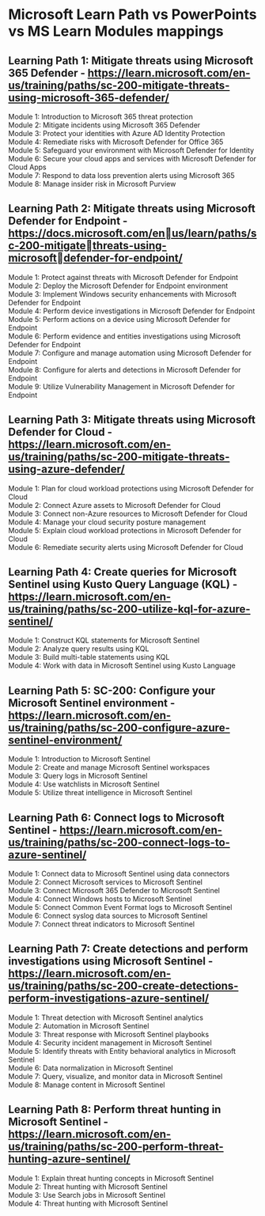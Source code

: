 # Microsoft Learn Path vs PowerPoints vs MS Learn Modules mappings

## Learning Path 1: Mitigate threats using Microsoft 365 Defender - https://learn.microsoft.com/en-us/training/paths/sc-200-mitigate-threats-using-microsoft-365-defender/

Module 1: Introduction to Microsoft 365 threat protection <br>
Module 2: Mitigate incidents using Microsoft 365 Defender <br>
Module 3: Protect your identities with Azure AD Identity Protection <br>
Module 4: Remediate risks with Microsoft Defender for Office 365 <br>
Module 5: Safeguard your environment with Microsoft Defender for Identity <br>
 Module 6: Secure your cloud apps and services with Microsoft Defender for Cloud Apps <br>
Module 7: Respond to data loss prevention alerts using Microsoft 365 <br>
Module 8: Manage insider risk in Microsoft Purview <br>

## Learning Path 2: Mitigate threats using Microsoft Defender for Endpoint - https://docs.microsoft.com/enus/learn/paths/sc-200-mitigatethreats-using-microsoftdefender-for-endpoint/

Module 1: Protect against threats with Microsoft Defender for Endpoint <br>
Module 2: Deploy the Microsoft Defender for Endpoint environment <br>
Module 3: Implement Windows security enhancements with Microsoft Defender for Endpoint <br>
Module 4: Perform device investigations in Microsoft Defender for Endpoint <br>
Module 5: Perform actions on a device using Microsoft Defender for Endpoint <br>
Module 6: Perform evidence and entities investigations using Microsoft Defender for Endpoint <br>
Module 7: Configure and manage automation using Microsoft Defender for Endpoint <br>
Module 8: Configure for alerts and detections in Microsoft Defender for Endpoint <br>
Module 9: Utilize Vulnerability Management in Microsoft Defender for Endpoint <br>

## Learning Path 3: Mitigate threats using Microsoft Defender for Cloud - https://learn.microsoft.com/en-us/training/paths/sc-200-mitigate-threats-using-azure-defender/

Module 1: Plan for cloud workload protections using Microsoft Defender for Cloud <br>
Module 2: Connect Azure assets to Microsoft Defender for Cloud <br>
Module 3: Connect non-Azure resources to Microsoft Defender for Cloud <br>
Module 4: Manage your cloud security posture management <br>
Module 5: Explain cloud workload protections in Microsoft Defender for Cloud <br>
Module 6: Remediate security alerts using Microsoft Defender for Cloud <br>

## Learning Path 4: Create queries for Microsoft Sentinel using Kusto Query Language (KQL) - https://learn.microsoft.com/en-us/training/paths/sc-200-utilize-kql-for-azure-sentinel/

Module 1: Construct KQL statements for Microsoft Sentinel <br>
Module 2: Analyze query results using KQL <br>
Module 3: Build multi-table statements using KQL <br>
Module 4: Work with data in Microsoft Sentinel using Kusto Language <br>

## Learning Path 5: SC-200: Configure your Microsoft Sentinel environment -https://learn.microsoft.com/en-us/training/paths/sc-200-configure-azure-sentinel-environment/

Module 1: Introduction to Microsoft Sentinel <br>
Module 2: Create and manage Microsoft Sentinel workspaces <br>
Module 3: Query logs in Microsoft Sentinel <br>
Module 4: Use watchlists in Microsoft Sentinel <br>
Module 5: Utilize threat intelligence in Microsoft Sentinel <br>

## Learning Path 6: Connect logs to Microsoft Sentinel - https://learn.microsoft.com/en-us/training/paths/sc-200-connect-logs-to-azure-sentinel/

Module 1: Connect data to Microsoft Sentinel using data connectors <br>
Module 2: Connect Microsoft services to Microsoft Sentinel <br>
Module 3: Connect Microsoft 365 Defender to Microsoft Sentinel <br>
Module 4: Connect Windows hosts to Microsoft Sentinel <br>
Module 5: Connect Common Event Format logs to Microsoft Sentinel <br>
Module 6: Connect syslog data sources to Microsoft Sentinel <br>
Module 7: Connect threat indicators to Microsoft Sentinel <br>

## Learning Path 7: Create detections and perform investigations using Microsoft Sentinel - https://learn.microsoft.com/en-us/training/paths/sc-200-create-detections-perform-investigations-azure-sentinel/

Module 1: Threat detection with Microsoft Sentinel analytics <br>
Module 2: Automation in Microsoft Sentinel <br>
Module 3: Threat response with Microsoft Sentinel playbooks <br>
Module 4: Security incident management in Microsoft Sentinel <br>
Module 5: Identify threats with Entity behavioral analytics in Microsoft Sentinel <br>
Module 6: Data normalization in Microsoft Sentinel <br>
Module 7: Query, visualize, and monitor data in Microsoft Sentinel <br>
Module 8: Manage content in Microsoft Sentinel <br>

## Learning Path 8: Perform threat hunting in Microsoft Sentinel - https://learn.microsoft.com/en-us/training/paths/sc-200-perform-threat-hunting-azure-sentinel/

Module 1: Explain threat hunting concepts in Microsoft Sentinel <br>
Module 2: Threat hunting with Microsoft Sentinel <br>
Module 3: Use Search jobs in Microsoft Sentinel <br>
Module 4: Threat hunting with Microsoft Sentinel  <br>